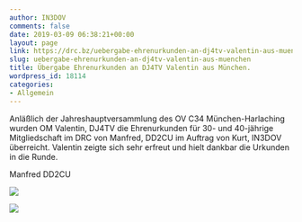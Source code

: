 ```yaml
---
author: IN3DOV
comments: false
date: 2019-03-09 06:38:21+00:00
layout: page
link: https://drc.bz/uebergabe-ehrenurkunden-an-dj4tv-valentin-aus-muenchen/
slug: uebergabe-ehrenurkunden-an-dj4tv-valentin-aus-muenchen
title: Übergabe Ehrenurkunden an DJ4TV Valentin aus München.
wordpress_id: 18114
categories:
- Allgemein
---
```


Anläßlich der Jahreshauptversammlung des OV C34 München-Harlaching wurden OM Valentin, DJ4TV die Ehrenurkunden für 30- und 40-jährige Mitgliedschaft im DRC von Manfred, DD2CU im Auftrag von Kurt, IN3DOV überreicht. Valentin zeigte sich sehr erfreut und hielt dankbar die Urkunden in die Runde.

Manfred
DD2CU

![](https://drc.bz/wp-content/uploads/2019/03/IMG_0294-1024x768.jpg) 

![](https://drc.bz/wp-content/uploads/2019/03/IMG_0298-1024x768.jpg)




